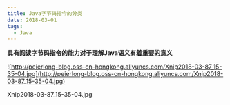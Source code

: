 ```yaml
---
title: Java字节码指令的分类
date: 2018-03-01
tags:
  - Java
---
```




**具有阅读字节码指令的能力对于理解Java语义有着重要的意义**


![http://peierlong-blog.oss-cn-hongkong.aliyuncs.com/Xnip2018-03-87_15-35-04.jpg](http://peierlong-blog.oss-cn-hongkong.aliyuncs.com/Xnip2018-03-87_15-35-04.jpg)


Xnip2018-03-87_15-35-04.jpg
